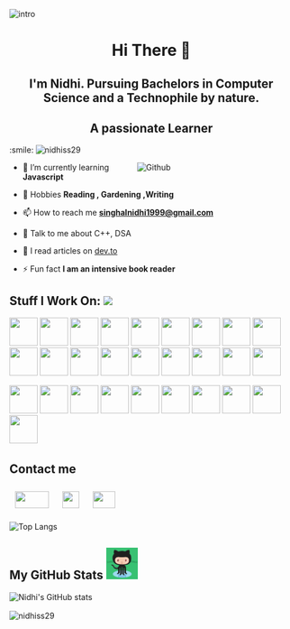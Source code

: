 
![intro](https://user-images.githubusercontent.com/82880062/207311856-47b04294-bf72-4b37-8cff-554b0516c0c5.gif)

<h1 align="center">Hi There 👋 </h1>
<h2 align = "center">  I'm Nidhi. Pursuing Bachelors in Computer Science and a Technophile by nature.</h2>
<h2 align="center">A passionate Learner</h2>

<p align="left">:smile: <img src="https://komarev.com/ghpvc/?username=nidhiss29&label=Profile%20views&color=0e75b6&style=flat" alt="nidhiss29" /> </p>

<img width="55%" align="right" alt="Github" src="https://github.githubassets.com/images/modules/notifications/filters-zero-dark.svg" /> 

- 🌱 I’m currently learning **Javascript**

- 💬 Hobbies **Reading , Gardening ,Writing**

- 📫 How to reach me **singhalnidhi1999@gmail.com**

-  💬 Talk to me about C++, DSA

-  📝 I read articles on [dev.to](https://dev.to)

- ⚡ Fun fact **I am an intensive book reader**

<h2> Stuff I Work On:  <img src = "https://media1.giphy.com/media/JZ40cnfnN11KycrvMF/giphy.gif?cid=ecf05e47a0n3gi1bfqntqmob8g9aid1oyj2wr3ds3mg700bl&rid=giphy.gif" width = 64> </h2>
<p>
       <a href="#"><img src="https://cdn.jsdelivr.net/gh/devicons/devicon/icons/anaconda/anaconda-original.svg" height = "50px" width = "50 px"/></a>
     <a href="#"><img src="https://cdn.jsdelivr.net/gh/devicons/devicon/icons/opencv/opencv-original-wordmark.svg" height = "50px" width = "50 px"/></a>
       <a href="#"><img src="https://cdn.jsdelivr.net/gh/devicons/devicon/icons/wordpress/wordpress-plain-wordmark.svg" height = "50px" width = "50 px"/></a>
       <a href="#"><img src="https://cdn.jsdelivr.net/gh/devicons/devicon/icons/vscode/vscode-original-wordmark.svg" height = "50px" width = "50 px"/></a>
       <a href="#"><img src="https://cdn.jsdelivr.net/gh/devicons/devicon/icons/vim/vim-original.svg" height = "50px" width = "50 px"/></a>
       <a href="#"><img src="https://cdn.jsdelivr.net/gh/devicons/devicon/icons/ubuntu/ubuntu-plain.svg"  height = "50px" width = "50 px"/></a>
       <a href="#"><img src="https://cdn.jsdelivr.net/gh/devicons/devicon/icons/tensorflow/tensorflow-original.svg" height = "50px" width = "50 px"/></a>
       <a href="#"><img src="https://cdn.jsdelivr.net/gh/devicons/devicon/icons/tailwindcss/tailwindcss-plain.svg" height = "50px" width = "50 px"/></a>
       <a href="#"><img src="https://cdn.jsdelivr.net/gh/devicons/devicon/icons/solidity/solidity-original.svg" height = "50px" width = "50 px"/></a>
       <a href="#"><img src="https://cdn.jsdelivr.net/gh/devicons/devicon/icons/slack/slack-original.svg" height = "50px" width = "50 px"/></a>
        <a href="#"><img src="https://cdn.jsdelivr.net/gh/devicons/devicon/icons/sass/sass-original.svg" height = "50px" width = "50 px" /></a>
         <a href="#"><img src="https://cdn.jsdelivr.net/gh/devicons/devicon/icons/salesforce/salesforce-original.svg" height = "50px" width = "50 px"/></a>
          <a href="#"><img src="https://cdn.jsdelivr.net/gh/devicons/devicon/icons/redux/redux-original.svg" height = "50px" width = "50 px"/></a>
       <a href="#"><img src="https://cdn.jsdelivr.net/gh/devicons/devicon/icons/react/react-original-wordmark.svg" height = "50px" width = "50 px"/></a>
        <a href="#"><img src="https://cdn.jsdelivr.net/gh/devicons/devicon/icons/python/python-original-wordmark.svg" height = "50px" width = "50 px"/></a>
        <a href="#"><img src="https://cdn.jsdelivr.net/gh/devicons/devicon/icons/pytorch/pytorch-plain-wordmark.svg" height = "50px" width = "50 px"/></a>
        <a href="#"><img src="https://cdn.jsdelivr.net/gh/devicons/devicon/icons/pycharm/pycharm-original-wordmark.svg" height = "50px" width = "50 px"/></a>
        <a href="#"><img src="https://cdn.jsdelivr.net/gh/devicons/devicon/icons/nodejs/nodejs-plain.svg" height = "50px" width = "50 px"/></a>
        </p>
       <p>
        <a href="#"><img src="https://cdn.jsdelivr.net/gh/devicons/devicon/icons/mongodb/mongodb-plain-wordmark.svg" height = "50px" width = "50 px"/></a>
       <a href="#"><img src="https://cdn.jsdelivr.net/gh/devicons/devicon/icons/jupyter/jupyter-original-wordmark.svg" height = "50px" width = "50 px"/></a>
        <a href="#"><img src="https://cdn.jsdelivr.net/gh/devicons/devicon/icons/kaggle/kaggle-original-wordmark.svg" height = "50px" width = "50 px"/></a>
        <a href="#"><img src="https://cdn.jsdelivr.net/gh/devicons/devicon/icons/javascript/javascript-plain.svg" height = "50px" width = "50 px"/></a>
        <a href="#"><img src="https://cdn.jsdelivr.net/gh/devicons/devicon/icons/java/java-original-wordmark.svg" height = "50px" width = "50 px"/></a>
       <a href="#"><img src="https://cdn.jsdelivr.net/gh/devicons/devicon/icons/linux/linux-original.svg" height = "50px" width = "50 px"/></a>
       <a href="#"><img src="https://cdn.jsdelivr.net/gh/devicons/devicon/icons/git/git-plain-wordmark.svg" height = "50px" width = "50 px"/></a>
       <a href="#"><img src="https://cdn.jsdelivr.net/gh/devicons/devicon/icons/git/git-plain-wordmark.svg" height = "50px" width = "50 px"/></a>
       <a href="#"><img src="https://cdn.jsdelivr.net/gh/devicons/devicon/icons/git/git-plain-wordmark.svg" height = "50px" width = "50 px"/></a>
       <a href="#"><img src="https://cdn.jsdelivr.net/gh/devicons/devicon/icons/git/git-plain-wordmark.svg" height = "50px" width = "50 px"/></a>
</p>
<h2> Contact me </h2>
<p>
     <a href = "https://www.linkedin.com/in/nids250102/" ><img src = "https://external-content.duckduckgo.com/iu/?u=https%3A%2F%2Fmyclouddoor.com%2Fwp-content%2Fuploads%2F2019%2F11%2FLinkedin-logo.png&f=1&nofb=1" height = "30px" width = "60px" style = "margin:10px;"></a>
     <a href = "https://twitter.com/Nidhi279653483" ><img src = "https://external-content.duckduckgo.com/iu/?u=http%3A%2F%2Fpngimg.com%2Fuploads%2Ftwitter%2Ftwitter_PNG3.png&f=1&nofb=1" height = "30px" width = "30px" style = "margin:10px;"></a>
     <a href = "https://discordapp.com/users/850218589767335946/" ><img src = "https://external-content.duckduckgo.com/iu/?u=https%3A%2F%2Fcdn.freebiesupply.com%2Flogos%2Fthumbs%2F2x%2Fdiscord-logo.png&f=1&nofb=1" height = "30px" width = "40px" style = "margin:10px;"></a>
     </p>


![Top Langs](https://github-readme-stats.vercel.app/api/top-langs/?username=nidhiss29&layout=compact&theme=codeSTACKr)
<br>

<h2> My GitHub Stats <img src='https://raw.githubusercontent.com/Potential17/Potential17/master/github-logo-octocat-.gif' width='56' height='56' borderradius='16px'> </h2>

![Nidhi's GitHub stats](https://github-readme-stats.vercel.app/api?username=nidhiss29&hide=issues&theme=codeSTACKr)


<p><img align="center" src="https://github-readme-streak-stats.herokuapp.com/?user=nidhiss29&" alt="nidhiss29" /></p>




